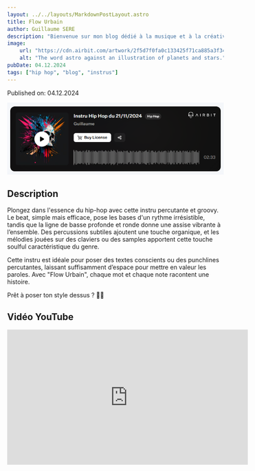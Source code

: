 ```yaml
---
layout: ../../layouts/MarkdownPostLayout.astro
title: Flow Urbain
author: Guillaume SERE
description: "Bienvenue sur mon blog dédié à la musique et à la créativité ! Vous y trouverez mes instrumentales réalisées avec le logiciel Airbit.Instru réalisé avec le logiciel [AirBit](https://www.airbit.com)"
image:
    url: "https://cdn.airbit.com/artwork/2f5d7f0fa0c133425f71ca885a3f34a7@300x.jpg"
    alt: "The word astro against an illustration of planets and stars."
pubDate: 04.12.2024
tags: ["hip hop", "blog", "instrus"]
---
```

Published on: 04.12.2024

![Image de mon projet](../../images/img4.png)

## Description
Plongez dans l'essence du hip-hop avec cette instru percutante et groovy. Le beat, simple mais efficace, pose les bases d'un rythme irrésistible, tandis que la ligne de basse profonde et ronde donne une assise vibrante à l’ensemble. Des percussions subtiles ajoutent une touche organique, et les mélodies jouées sur des claviers ou des samples apportent cette touche soulful caractéristique du genre.

Cette instru est idéale pour poser des textes conscients ou des punchlines percutantes, laissant suffisamment d’espace pour mettre en valeur les paroles. Avec "Flow Urbain", chaque mot et chaque note racontent une histoire.

Prêt à poser ton style dessus ? 🎤🔥

## Vidéo YouTube

<iframe width="560" height="315" src="https://www.youtube.com/embed/tn4T63EuBFQ?si=aCvJ0leVTP3Hk0bj" title="YouTube video player" frameborder="0" allow="accelerometer; autoplay; clipboard-write; encrypted-media; gyroscope; picture-in-picture; web-share" referrerpolicy="strict-origin-when-cross-origin" allowfullscreen></iframe>